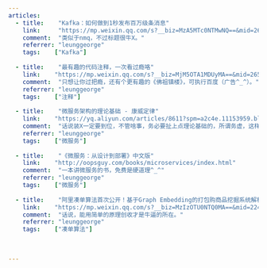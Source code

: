 ```yaml
---
articles:
  - title:    "Kafka：如何做到1秒发布百万级条消息"
    link:     "https://mp.weixin.qq.com/s?__biz=MzA5MTc0NTMwNQ==&mid=2650714377&idx=1&sn=ac111552de23251406aeee7aa3144712&chksm=887dac7fbf0a256926fd45a1bc8c3021646711a3fa2b363b75ede62fd88bd118bbfe39b1209b&mpshare=1&scene=2&srcid=08151iJurZoWvrrzRexUTIbZ&key=96f8bd126fe8e0d61b9f23c74185057a99e06b2c937e485eef9b76a7b5cfebc706a603769278215553fa4402025c9318662ce2751836ba16ecb427de3ffc134155f3fe49023834e3f7f3c2f0dde0537f&ascene=0&uin=MjA1OTQ1MjU%3D&devicetype=iMac+MacBookPro12%2C1+OSX+OSX+10.11.5+build(15F34)&version=12020810&nettype=WIFI&lang=en&fontScale=100&pass_ticket=NTyTc37BD9YM93rk4snsJqQMNEGQ6GBsU739Y7396Co%3D"
    comment:  "类似于nmq，不过标题很牛X。"
    referrer: "leunggeorge"
    tags:    ["Kafka"]
    
  - title:    "最有趣的代码注释，一次看过瘾咯"
    link:    "https://mp.weixin.qq.com/s?__biz=MjM5OTA1MDUyMA==&mid=2655438807&idx=1&sn=23d71a56b5574b7eec8a5b873b20a294&chksm=bd730ba08a0482b61e742432fd738616c4eaffdb0e7301f815771c2533f1b076dd09ab27b570&mpshare=1&scene=24&srcid=0801WUXJ55FzIEwLP18uXbKd&key=96f8bd126fe8e0d69570f0bca19d8f26560c3e4bd8204036d34b03fa548c6d8529070dabe1aded32e9a627158a2eff7087624d46dcd9958dd1ad5e42d4c5d7254a3f6c109fb4bbedaca0f0081b439e62&ascene=0&uin=MjA1OTQ1MjU%3D&devicetype=iMac+MacBookPro12%2C1+OSX+OSX+10.11.5+build(15F34)&version=12020810&nettype=WIFI&lang=en&fontScale=100&pass_ticket=NTyTc37BD9YM93rk4snsJqQMNEGQ6GBsU739Y7396Co%3D"
    comment:  "只想让你过把瘾，还有个更有趣的《佛祖镇楼》，可执行百度（广告^_^）。"
    referrer: "leunggeorge"
    tags:    ["注释"]
    
  - title:    "微服务架构的理论基础 - 康威定律"
    link:    "https://yq.aliyun.com/articles/8611?spm=a2c4e.11153959.blogcont2764.8.1f3da8ddJ8SjAN"
    comment:  "话说装X一定要到位，不管啥事，务必要扯上点理论基础的，所谓务虚，这样看起来才比较玄。"
    referrer: "leunggeorge"
    tags:    ["微服务"]
     
  - title:    "《微服务：从设计到部署》中文版"
    link:    "http://oopsguy.com/books/microservices/index.html"
    comment:  "一本讲微服务的书，免费是硬道理^_^"
    referrer: "leunggeorge"
    tags:    ["微服务"]
    
  - title:    "阿里凑单算法首次公开！基于Graph Embedding的打包购商品挖掘系统解析"
    link:    "https://mp.weixin.qq.com/s?__biz=MzIzOTU0NTQ0MA==&mid=2247486868&idx=1&sn=c2d3e38e9ab7cc61f2a2ffaeecf0febe&chksm=e929309bde5eb98dfa657c7fd1bf7e80495f9c9ad0cde2ee78b36a1f0a453d2cc322948cb3a3&mpshare=1&scene=24&srcid=0205taebFxzfimPA4lMv3nv7&key=0daeccae75e137d53ce7a1b6554f49d6e605779614c90b5364f10b971b19adf3454b0317f6c7cd1d6e538ab7b3bbaa5f4555014203862061c591dc0a01e0d1123b4905bb3cfcc33fb3c465eeb80b47e6&ascene=0&uin=MjA1OTQ1MjU%3D&devicetype=iMac+MacBookPro12%2C1+OSX+OSX+10.11.5+build(15F34)&version=12020810&nettype=WIFI&lang=en&fontScale=100&pass_ticket=NAbX8Uorq3o0Yx82m%2Fd7CmgITKtZn7dboTKpg8boCQ4%3D"
    comment:  "话说，能用简单的原理创收才是牛逼的所在。"
    referrer: "leunggeorge"
    tags:    ["凑单算法"]
    
    
    
---
```

